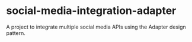 # social-media-integration-adapter
A project to integrate multiple social media APIs using the Adapter design pattern.
